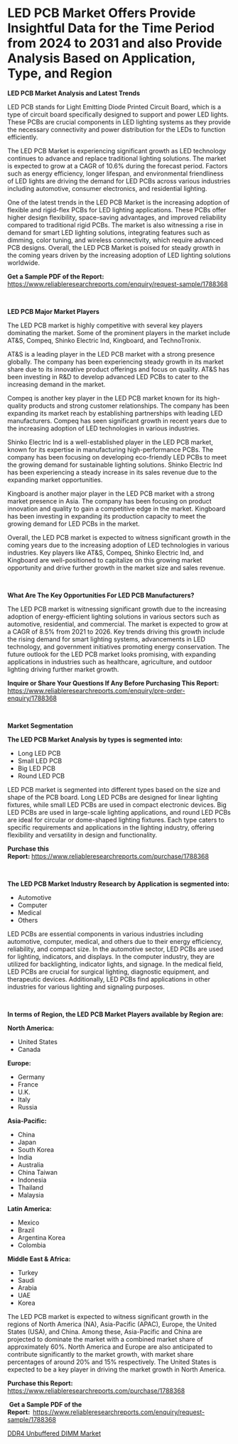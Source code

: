 <p><h1>LED PCB Market Offers Provide Insightful Data for the Time Period from 2024 to 2031 and also Provide Analysis Based on Application, Type, and Region</h1></p><p><strong>LED PCB Market Analysis and Latest Trends</strong></p>
<p><p>LED PCB stands for Light Emitting Diode Printed Circuit Board, which is a type of circuit board specifically designed to support and power LED lights. These PCBs are crucial components in LED lighting systems as they provide the necessary connectivity and power distribution for the LEDs to function efficiently.</p><p>The LED PCB Market is experiencing significant growth as LED technology continues to advance and replace traditional lighting solutions. The market is expected to grow at a CAGR of 10.6% during the forecast period. Factors such as energy efficiency, longer lifespan, and environmental friendliness of LED lights are driving the demand for LED PCBs across various industries including automotive, consumer electronics, and residential lighting.</p><p>One of the latest trends in the LED PCB Market is the increasing adoption of flexible and rigid-flex PCBs for LED lighting applications. These PCBs offer higher design flexibility, space-saving advantages, and improved reliability compared to traditional rigid PCBs. The market is also witnessing a rise in demand for smart LED lighting solutions, integrating features such as dimming, color tuning, and wireless connectivity, which require advanced PCB designs. Overall, the LED PCB Market is poised for steady growth in the coming years driven by the increasing adoption of LED lighting solutions worldwide.</p></p>
<p><strong>Get a Sample PDF of the Report:&nbsp;</strong> <a href="https://www.reliableresearchreports.com/enquiry/request-sample/1788368">https://www.reliableresearchreports.com/enquiry/request-sample/1788368</a></p>
<p>&nbsp;</p>
<p><strong>LED PCB Major Market Players</strong></p>
<p><p>The LED PCB market is highly competitive with several key players dominating the market. Some of the prominent players in the market include AT&S, Compeq, Shinko Electric Ind, Kingboard, and TechnoTronix.</p><p>AT&S is a leading player in the LED PCB market with a strong presence globally. The company has been experiencing steady growth in its market share due to its innovative product offerings and focus on quality. AT&S has been investing in R&D to develop advanced LED PCBs to cater to the increasing demand in the market.</p><p>Compeq is another key player in the LED PCB market known for its high-quality products and strong customer relationships. The company has been expanding its market reach by establishing partnerships with leading LED manufacturers. Compeq has seen significant growth in recent years due to the increasing adoption of LED technologies in various industries.</p><p>Shinko Electric Ind is a well-established player in the LED PCB market, known for its expertise in manufacturing high-performance PCBs. The company has been focusing on developing eco-friendly LED PCBs to meet the growing demand for sustainable lighting solutions. Shinko Electric Ind has been experiencing a steady increase in its sales revenue due to the expanding market opportunities.</p><p>Kingboard is another major player in the LED PCB market with a strong market presence in Asia. The company has been focusing on product innovation and quality to gain a competitive edge in the market. Kingboard has been investing in expanding its production capacity to meet the growing demand for LED PCBs in the market.</p><p>Overall, the LED PCB market is expected to witness significant growth in the coming years due to the increasing adoption of LED technologies in various industries. Key players like AT&S, Compeq, Shinko Electric Ind, and Kingboard are well-positioned to capitalize on this growing market opportunity and drive further growth in the market size and sales revenue.</p></p>
<p>&nbsp;</p>
<p><strong>What Are The Key Opportunities For LED PCB Manufacturers?</strong></p>
<p><p>The LED PCB market is witnessing significant growth due to the increasing adoption of energy-efficient lighting solutions in various sectors such as automotive, residential, and commercial. The market is expected to grow at a CAGR of 8.5% from 2021 to 2026. Key trends driving this growth include the rising demand for smart lighting systems, advancements in LED technology, and government initiatives promoting energy conservation. The future outlook for the LED PCB market looks promising, with expanding applications in industries such as healthcare, agriculture, and outdoor lighting driving further market growth.</p></p>
<p><strong>Inquire or Share Your Questions If Any Before Purchasing This Report:</strong> <a href="https://www.reliableresearchreports.com/enquiry/pre-order-enquiry/1788368">https://www.reliableresearchreports.com/enquiry/pre-order-enquiry/1788368</a></p>
<p>&nbsp;</p>
<p><strong>Market Segmentation</strong></p>
<p><strong>The LED PCB Market Analysis by types is segmented into:</strong></p>
<p><ul><li>Long LED PCB</li><li>Small LED PCB</li><li>Big LED PCB</li><li>Round LED PCB</li></ul></p>
<p><p>LED PCB market is segmented into different types based on the size and shape of the PCB board. Long LED PCBs are designed for linear lighting fixtures, while small LED PCBs are used in compact electronic devices. Big LED PCBs are used in large-scale lighting applications, and round LED PCBs are ideal for circular or dome-shaped lighting fixtures. Each type caters to specific requirements and applications in the lighting industry, offering flexibility and versatility in design and functionality.</p></p>
<p><strong>Purchase this Report:&nbsp;</strong><a href="https://www.reliableresearchreports.com/purchase/1788368">https://www.reliableresearchreports.com/purchase/1788368</a></p>
<p>&nbsp;</p>
<p><strong>The LED PCB Market Industry Research by Application is segmented into:</strong></p>
<p><ul><li>Automotive</li><li>Computer</li><li>Medical</li><li>Others</li></ul></p>
<p><p>LED PCBs are essential components in various industries including automotive, computer, medical, and others due to their energy efficiency, reliability, and compact size. In the automotive sector, LED PCBs are used for lighting, indicators, and displays. In the computer industry, they are utilized for backlighting, indicator lights, and signage. In the medical field, LED PCBs are crucial for surgical lighting, diagnostic equipment, and therapeutic devices. Additionally, LED PCBs find applications in other industries for various lighting and signaling purposes.</p></p>
<p>&nbsp;</p>
<p><strong>In terms of Region, the LED PCB Market Players available by Region are:</strong></p>
<p>
    <p> <strong> North America: </strong>
        <ul>
            <li>United States</li>
            <li>Canada</li>
        </ul>
        </p> 
    <p> <strong> Europe: </strong>
        <ul>
            <li>Germany</li>
            <li>France</li>
            <li>U.K.</li>
            <li>Italy</li>
            <li>Russia</li>
        </ul>
        </p> 
    <p> <strong> Asia-Pacific: </strong>
        <ul>
            <li>China</li>
            <li>Japan</li>
            <li>South Korea</li>
            <li>India</li>
            <li>Australia</li>
            <li>China Taiwan</li>
            <li>Indonesia</li>
            <li>Thailand</li>
            <li>Malaysia</li>
        </ul>
        </p> 
    <p> <strong> Latin America: </strong>
        <ul>
            <li>Mexico</li>
            <li>Brazil</li>
            <li>Argentina Korea</li>
            <li>Colombia</li>
        </ul>
        </p> 
    <p> <strong> Middle East & Africa: </strong>
        <ul>
            <li>Turkey</li>
            <li>Saudi</li>
            <li>Arabia</li>
            <li>UAE</li>
            <li>Korea</li>
        </ul>
    </p>
    </p>
<p><p>The LED PCB market is expected to witness significant growth in the regions of North America (NA), Asia-Pacific (APAC), Europe, the United States (USA), and China. Among these, Asia-Pacific and China are projected to dominate the market with a combined market share of approximately 60%. North America and Europe are also anticipated to contribute significantly to the market growth, with market share percentages of around 20% and 15% respectively. The United States is expected to be a key player in driving the market growth in North America.</p></p>
<p><strong>Purchase this Report: </strong><a href="https://www.reliableresearchreports.com/purchase/1788368">https://www.reliableresearchreports.com/purchase/1788368</a></p>
<p>&nbsp;<strong>Get a Sample PDF of the Report:&nbsp;&nbsp;</strong><a href="https://www.reliableresearchreports.com/enquiry/request-sample/1788368">https://www.reliableresearchreports.com/enquiry/request-sample/1788368</a></p>
<p><strong></strong></p>
<p><p><a href="https://github.com/GroverBarry/Market-Research-Report-List-4/blob/main/ddr4-unbuffered-dimm-market.md">DDR4 Unbuffered DIMM Market</a></p></p>